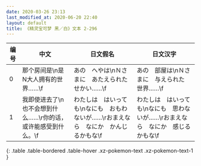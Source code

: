 ```yaml
---
date: 2020-03-26 23:13
last_modified_at: 2020-06-20 22:40
layout: default
title: 《精灵宝可梦 黑／白》文本 2-296
---
```

| 编号 | 中文 | 日文假名 | 日文汉字 |
| ---- | ---- | ---- | --- |
| 0 | 那个房间是\n是N大人拥有的世界……\f | あの　へやは\nＮさまに　あたえられた　せかい……\f | あの　部屋は\nＮさまに　与えられた　世界……\f |
| 1 | 我即使进去了\n也不会想到什么……\r你的话，或许能感受到什么。\f | わたしは　はいっても\nなにも　おもわないが……\rおまえなら　なにか　かんじるかもな\f | わたしは　はいっても\nなにも　思わないが……\rおまえなら　なにか　感じるかもな\f |
{: .table .table-bordered .table-hover .xz-pokemon-text .xz-pokemon-text-1 }
